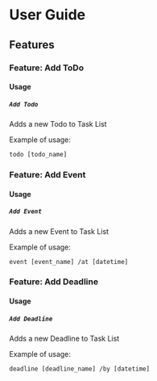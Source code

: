 # User Guide

## Features 

### Feature: Add ToDo

#### Usage

##### `Add Todo`

Adds a new Todo to Task List

Example of usage: 

`todo [todo_name]`

### Feature: Add Event

#### Usage

##### `Add Event`

Adds a new Event to Task List

Example of usage: 

`event [event_name] /at [datetime]`

### Feature: Add Deadline

#### Usage

##### `Add Deadline`

Adds a new Deadline to Task List

Example of usage: 

`deadline [deadline_name] /by [datetime]`

